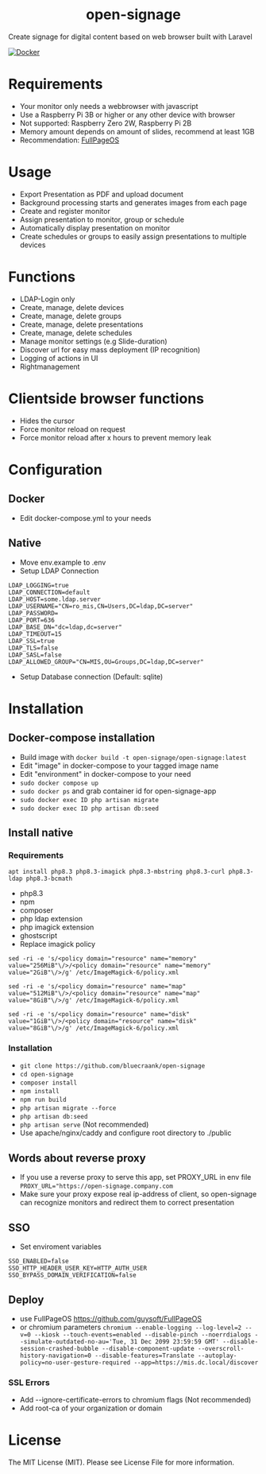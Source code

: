 <h1 align="center" id="title">open-signage</h1>

<p id="description">Create signage for digital content based on web browser built with Laravel</p>

[![Docker](https://github.com/bluecraank/open-signage/actions/workflows/docker-publish.yml/badge.svg)](https://github.com/bluecraank/open-signage/actions/workflows/docker-publish.yml)

# Requirements
- Your monitor only needs a webbrowser with javascript
- Use a Raspberry Pi 3B or higher or any other device with browser
- Not supported: Raspberry Zero 2W, Raspberry Pi 2B
- Memory amount depends on amount of slides, recommend at least 1GB
- Recommendation: <a href="https://github.com/guysoft/FullPageOS">FullPageOS</a>

# Usage
- Export Presentation as PDF and upload document
- Background processing starts and generates images from each page
- Create and register monitor
- Assign presentation to monitor, group or schedule
- Automatically display presentation on monitor
- Create schedules or groups to easily assign presentations to multiple devices

# Functions
- LDAP-Login only
- Create, manage, delete devices
- Create, manage, delete groups
- Create, manage, delete presentations
- Create, manage, delete schedules
- Manage monitor settings (e.g Slide-duration)
- Discover url for easy mass deployment (IP recognition)
- Logging of actions in UI
- Rightmanagement

# Clientside browser functions
- Hides the cursor
- Force monitor reload on request
- Force monitor reload after x hours to prevent memory leak

# Configuration
## Docker
- Edit docker-compose.yml to your needs

## Native
- Move env.example to .env
- Setup LDAP Connection
```
LDAP_LOGGING=true
LDAP_CONNECTION=default
LDAP_HOST=some.ldap.server
LDAP_USERNAME="CN=ro_mis,CN=Users,DC=ldap,DC=server"
LDAP_PASSWORD=
LDAP_PORT=636
LDAP_BASE_DN="dc=ldap,dc=server"
LDAP_TIMEOUT=15
LDAP_SSL=true
LDAP_TLS=false
LDAP_SASL=false
LDAP_ALLOWED_GROUP="CN=MIS,OU=Groups,DC=ldap,DC=server"
```
- Setup Database connection (Default: sqlite)

# Installation
## Docker-compose installation
- Build image with ```docker build -t open-signage/open-signage:latest```
- Edit "image" in docker-compose to your tagged image name 
- Edit "environment" in docker-compose to your need
- ```sudo docker compose up```
- ```sudo docker ps``` and grab container id for open-signage-app
- ```sudo docker exec ID php artisan migrate```
- ```sudo docker exec ID php artisan db:seed```

## Install native
### Requirements
```
apt install php8.3 php8.3-imagick php8.3-mbstring php8.3-curl php8.3-ldap php8.3-bcmath
```
- php8.3
- npm
- composer
- php ldap extension
- php imagick extension
- ghostscript
- Replace imagick policy
```
sed -ri -e 's/<policy domain="resource" name="memory" value="256MiB"\/>/<policy domain="resource" name="memory" value="2GiB"\/>/g' /etc/ImageMagick-6/policy.xml

sed -ri -e 's/<policy domain="resource" name="map" value="512MiB"\/>/<policy domain="resource" name="map" value="8GiB"\/>/g' /etc/ImageMagick-6/policy.xml

sed -ri -e 's/<policy domain="resource" name="disk" value="1GiB"\/>/<policy domain="resource" name="disk" value="8GiB"\/>/g' /etc/ImageMagick-6/policy.xml

```

### Installation
- ```git clone https://github.com/bluecraank/open-signage```
- ```cd open-signage```
- ```composer install```
- ```npm install```
- ```npm run build```
- ```php artisan migrate --force```
- ```php artisan db:seed```
- ```php artisan serve``` (Not recommended)
- Use apache/nginx/caddy and configure root directory to ./public

## Words about reverse proxy
- If you use a reverse proxy to serve this app, set PROXY_URL in env file
```PROXY_URL="https://open-signage.company.com```
- Make sure your proxy expose real ip-address of client, so open-signage can recognize monitors and redirect them to correct presentation
## SSO
- Set enviroment variables
```
SSO_ENABLED=false
SSO_HTTP_HEADER_USER_KEY=HTTP_AUTH_USER
SSO_BYPASS_DOMAIN_VERIFICATION=false
```

## Deploy
- use FullPageOS <a href="https://github.com/guysoft/FullPageOS">https://github.com/guysoft/FullPageOS</a>
- or chromium parameters
```chromium --enable-logging --log-level=2 --v=0 --kiosk --touch-events=enabled --disable-pinch --noerrdialogs --simulate-outdated-no-au='Tue, 31 Dec 2099 23:59:59 GMT' --disable-session-crashed-bubble --disable-component-update --overscroll-history-navigation=0 --disable-features=Translate --autoplay-policy=no-user-gesture-required --app=https://mis.dc.local/discover```

### SSL Errors
- Add --ignore-certificate-errors to chromium flags (Not recommended)
- Add root-ca of your organization or domain

# License
The MIT License (MIT). Please see License File for more information.

